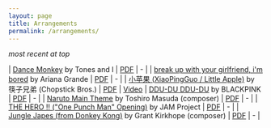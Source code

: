 ```yaml
---
layout: page
title: Arrangements
permalink: /arrangements/
---
```

 
*most recent at top*

| [Dance Monkey]() by Tones and I | [PDF](#) | - |
| [break up with your girlfriend, i'm bored]() by Ariana Grande | [PDF](#) | - |
| [小苹果 (XiaoPingGuo / Little Apple)]() by 筷子兄弟 (Chopstick Bros.) | [PDF](#) | [Video](#)
| [DDU-DU DDU-DU]() by BLACKPINK | [PDF](#) | - |
| [Naruto Main Theme]() by Toshiro Masuda (composer) | [PDF](#) | - |
| [THE HERO !! ("One Punch Man" Opening)]() by JAM Project | [PDF](#) | - |
| [Jungle Japes (from Donkey Kong)]() by Grant Kirkhope (composer) | [PDF](#) | - |